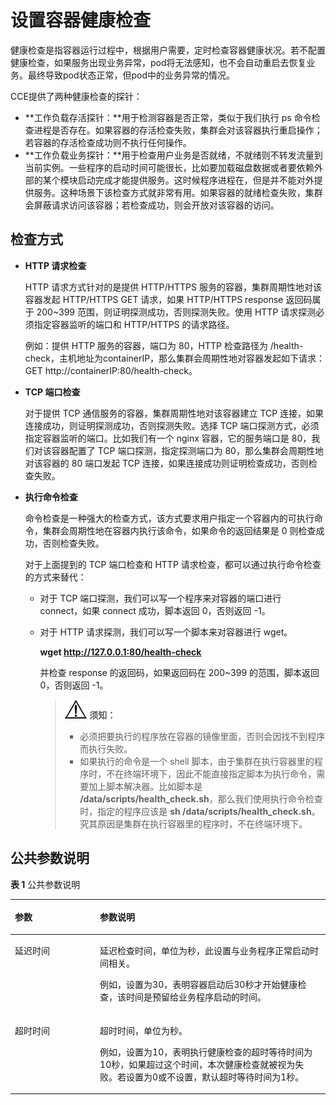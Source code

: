 # 设置容器健康检查<a name="cce_01_0112"></a>

健康检查是指容器运行过程中，根据用户需要，定时检查容器健康状况。若不配置健康检查，如果服务出现业务异常，pod将无法感知，也不会自动重启去恢复业务。最终导致pod状态正常，但pod中的业务异常的情况。

CCE提供了两种健康检查的探针：

-   **工作负载存活探针：**用于检测容器是否正常，类似于我们执行 ps 命令检查进程是否存在。如果容器的存活检查失败，集群会对该容器执行重启操作；若容器的存活检查成功则不执行任何操作。
-   **工作负载业务探针：**用于检查用户业务是否就绪，不就绪则不转发流量到当前实例。一些程序的启动时间可能很长，比如要加载磁盘数据或者要依赖外部的某个模块启动完成才能提供服务。这时候程序进程在，但是并不能对外提供服务。这种场景下该检查方式就非常有用。如果容器的就绪检查失败，集群会屏蔽请求访问该容器；若检查成功，则会开放对该容器的访问。

## 检查方式<a name="section476025319384"></a>

-   **HTTP 请求检查**

    HTTP 请求方式针对的是提供 HTTP/HTTPS 服务的容器，集群周期性地对该容器发起 HTTP/HTTPS GET 请求，如果 HTTP/HTTPS response 返回码属于 200\~399 范围，则证明探测成功，否则探测失败。使用 HTTP 请求探测必须指定容器监听的端口和 HTTP/HTTPS 的请求路径。

    例如：提供 HTTP 服务的容器，端口为 80，HTTP 检查路径为 /health-check，主机地址为containerIP，那么集群会周期性地对容器发起如下请求：GET http://containerIP:80/health-check。

-   **TCP 端口检查**

    对于提供 TCP 通信服务的容器，集群周期性地对该容器建立 TCP 连接，如果连接成功，则证明探测成功，否则探测失败。选择 TCP 端口探测方式，必须指定容器监听的端口。比如我们有一个 nginx 容器，它的服务端口是 80，我们对该容器配置了 TCP 端口探测，指定探测端口为 80，那么集群会周期性地对该容器的 80 端口发起 TCP 连接，如果连接成功则证明检查成功，否则检查失败。

-   **执行命令检查**

    命令检查是一种强大的检查方式，该方式要求用户指定一个容器内的可执行命令，集群会周期性地在容器内执行该命令，如果命令的返回结果是 0 则检查成功，否则检查失败。

    对于上面提到的 TCP 端口检查和 HTTP 请求检查，都可以通过执行命令检查的方式来替代：

    -   对于 TCP 端口探测，我们可以写一个程序来对容器的端口进行 connect，如果 connect 成功，脚本返回 0，否则返回 -1。
    -   对于 HTTP 请求探测，我们可以写一个脚本来对容器进行 wget。

        **wget http://127.0.0.1:80/health-check**

        并检查 response 的返回码，如果返回码在 200\~399 的范围，脚本返回 0，否则返回 -1。

        >![](public_sys-resources/icon-notice.gif) **须知：**   
        >-   必须把要执行的程序放在容器的镜像里面，否则会因找不到程序而执行失败。  
        >-   如果执行的命令是一个 shell 脚本，由于集群在执行容器里的程序时，不在终端环境下，因此不能直接指定脚本为执行命令，需要加上脚本解决器。比如脚本是  **/data/scripts/health\_check.sh**，那么我们使用执行命令检查时，指定的程序应该是 **sh /data/scripts/health\_check.sh**。究其原因是集群在执行容器里的程序时，不在终端环境下。  



## 公共参数说明<a name="section2050653544516"></a>

**表 1**  公共参数说明

<a name="t045a8ee10cb946eaa4c01da4319b7206"></a>
<table><thead align="left"><tr id="re3891f83a0b242b1bf3f178042398166"><th class="cellrowborder" valign="top" width="27%" id="mcps1.2.3.1.1"><p id="afec93a787dcb46788032cfc70a14a22e"><a name="afec93a787dcb46788032cfc70a14a22e"></a><a name="afec93a787dcb46788032cfc70a14a22e"></a>参数</p>
</th>
<th class="cellrowborder" valign="top" width="73%" id="mcps1.2.3.1.2"><p id="zh-cn_topic_0052519475_p74835383351"><a name="zh-cn_topic_0052519475_p74835383351"></a><a name="zh-cn_topic_0052519475_p74835383351"></a>参数说明</p>
</th>
</tr>
</thead>
<tbody><tr id="r82f45c7641534b8d80da858ce9ce9be7"><td class="cellrowborder" valign="top" width="27%" headers="mcps1.2.3.1.1 "><p id="p183641821163711"><a name="p183641821163711"></a><a name="p183641821163711"></a>延迟时间</p>
</td>
<td class="cellrowborder" valign="top" width="73%" headers="mcps1.2.3.1.2 "><p id="p173941610161614"><a name="p173941610161614"></a><a name="p173941610161614"></a>延迟检查时间，单位为秒，此设置与业务程序正常启动时间相关。</p>
<p id="zh-cn_topic_0052519475_p05855219373"><a name="zh-cn_topic_0052519475_p05855219373"></a><a name="zh-cn_topic_0052519475_p05855219373"></a>例如，设置为30，表明容器启动后30秒才开始健康检查，该时间是预留给业务程序启动的时间。</p>
</td>
</tr>
<tr id="rf8dd0b9b29af4b96bcf3efaecb0c4bb2"><td class="cellrowborder" valign="top" width="27%" headers="mcps1.2.3.1.1 "><p id="p36325348374"><a name="p36325348374"></a><a name="p36325348374"></a>超时时间</p>
</td>
<td class="cellrowborder" valign="top" width="73%" headers="mcps1.2.3.1.2 "><p id="p052822120161"><a name="p052822120161"></a><a name="p052822120161"></a>超时时间，单位为秒。</p>
<p id="a376926047bc64e0a9304d6c9828fc5a2"><a name="a376926047bc64e0a9304d6c9828fc5a2"></a><a name="a376926047bc64e0a9304d6c9828fc5a2"></a>例如，设置为10，表明执行健康检查的超时等待时间为10秒，如果超过这个时间，本次健康检查就被视为失败。若设置为0或不设置，默认超时等待时间为1秒。</p>
</td>
</tr>
</tbody>
</table>

